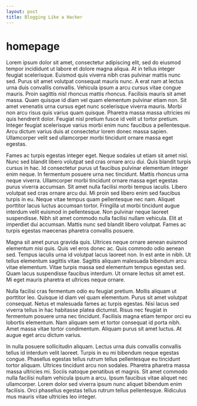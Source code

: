 ```yaml
---
layout: post
title: Blogging Like a Hacker
---
```


# homepage

Lorem ipsum dolor sit amet, consectetur adipiscing elit, sed do eiusmod tempor incididunt ut labore et dolore magna aliqua. At in tellus integer feugiat scelerisque. Euismod quis viverra nibh cras pulvinar mattis nunc sed. Purus sit amet volutpat consequat mauris nunc. A erat nam at lectus urna duis convallis convallis. Vehicula ipsum a arcu cursus vitae congue mauris. Proin sagittis nisl rhoncus mattis rhoncus. Facilisis mauris sit amet massa. Quam quisque id diam vel quam elementum pulvinar etiam non. Sit amet venenatis urna cursus eget nunc scelerisque viverra mauris. Morbi non arcu risus quis varius quam quisque. Pharetra massa massa ultricies mi quis hendrerit dolor. Feugiat nisl pretium fusce id velit ut tortor pretium. Integer feugiat scelerisque varius morbi enim nunc faucibus a pellentesque. Arcu dictum varius duis at consectetur lorem donec massa sapien. Ullamcorper velit sed ullamcorper morbi tincidunt ornare massa eget egestas.

Fames ac turpis egestas integer eget. Neque sodales ut etiam sit amet nisl. Nunc sed blandit libero volutpat sed cras ornare arcu dui. Quis blandit turpis cursus in hac. Id consectetur purus ut faucibus pulvinar elementum integer enim neque. In fermentum posuere urna nec tincidunt. Mattis rhoncus urna neque viverra. Ullamcorper morbi tincidunt ornare massa eget egestas purus viverra accumsan. Sit amet nulla facilisi morbi tempus iaculis. Libero volutpat sed cras ornare arcu dui. Mi proin sed libero enim sed faucibus turpis in eu. Neque vitae tempus quam pellentesque nec nam. Aliquet porttitor lacus luctus accumsan tortor. Fringilla ut morbi tincidunt augue interdum velit euismod in pellentesque. Non pulvinar neque laoreet suspendisse. Nibh sit amet commodo nulla facilisi nullam vehicula. Elit at imperdiet dui accumsan. Mattis nunc sed blandit libero volutpat. Fames ac turpis egestas maecenas pharetra convallis posuere.

Magna sit amet purus gravida quis. Ultrices neque ornare aenean euismod elementum nisi quis. Quis vel eros donec ac. Quis commodo odio aenean sed. Tempus iaculis urna id volutpat lacus laoreet non. In est ante in nibh. Ut tellus elementum sagittis vitae. Sagittis aliquam malesuada bibendum arcu vitae elementum. Vitae turpis massa sed elementum tempus egestas sed. Quam lacus suspendisse faucibus interdum. Ut ornare lectus sit amet est. Mi eget mauris pharetra et ultrices neque ornare.

Nulla facilisi cras fermentum odio eu feugiat pretium. Mollis aliquam ut porttitor leo. Quisque id diam vel quam elementum. Purus sit amet volutpat consequat. Netus et malesuada fames ac turpis egestas. Nisi lacus sed viverra tellus in hac habitasse platea dictumst. Risus nec feugiat in fermentum posuere urna nec tincidunt. Facilisis magna etiam tempor orci eu lobortis elementum. Nam aliquam sem et tortor consequat id porta nibh. Amet massa vitae tortor condimentum. Aliquam purus sit amet luctus. At augue eget arcu dictum varius.

In nulla posuere sollicitudin aliquam. Lectus urna duis convallis convallis tellus id interdum velit laoreet. Turpis in eu mi bibendum neque egestas congue. Phasellus egestas tellus rutrum tellus pellentesque eu tincidunt tortor aliquam. Ultrices tincidunt arcu non sodales. Pharetra pharetra massa massa ultricies mi. Sociis natoque penatibus et magnis. Sit amet commodo nulla facilisi nullam vehicula ipsum a arcu. Ipsum faucibus vitae aliquet nec ullamcorper. Lorem dolor sed viverra ipsum nunc aliquet bibendum enim facilisis. Orci phasellus egestas tellus rutrum tellus pellentesque. Ridiculus mus mauris vitae ultricies leo integer.
